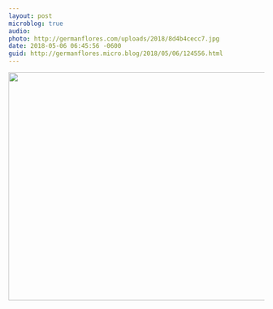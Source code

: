 ```yaml
---
layout: post
microblog: true
audio: 
photo: http://germanflores.com/uploads/2018/8d4b4cecc7.jpg
date: 2018-05-06 06:45:56 -0600
guid: http://germanflores.micro.blog/2018/05/06/124556.html
---
```



<img src="http://germanflores.com/uploads/2018/8d4b4cecc7.jpg" width="600" height="450" />
